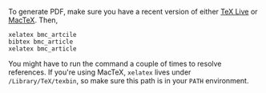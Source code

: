 To generate PDF, make sure you have a recent version of either [TeX Live](https://www.tug.org/texlive/) or [MacTeX](https://www.tug.org/mactex/). Then, 

```
xelatex bmc_artcile
bibtex bmc_article
xelatex bmc_article
```

You might have to run the command a couple of times to resolve references. If you're using MacTeX, `xelatex` lives under `/Library/TeX/texbin`, so make sure this path is in your `PATH` environment.
